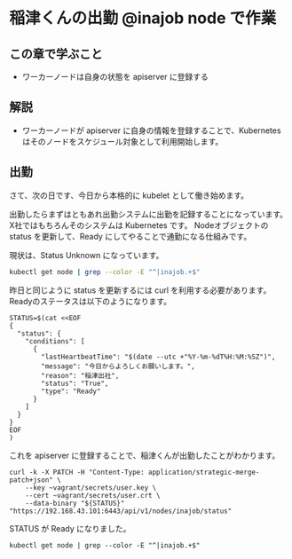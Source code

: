 # 稲津くんの出勤 @inajob node で作業

## この章で学ぶこと

-   ワーカーノードは自身の状態を apiserver に登録する

## 解説

-   ワーカーノードが apiserver に自身の情報を登録することで、Kubernetes はそのノードをスケジュール対象として利用開始します。

## 出勤

さて、次の日です、今日から本格的に kubelet として働き始めます。

出勤したらまずはともあれ出勤システムに出勤を記録することになっています。X社ではもちろんそのシステムは Kubernetes です。
Nodeオブジェクトの status を更新して、Ready にしてやることで通勤になる仕組みです。

現状は、Status Unknown になっています。

```bash
kubectl get node | grep --color -E "^|inajob.+$"
```

昨日と同じように status を更新するには curl を利用する必要があります。Readyのステータスは以下のようになります。

```
STATUS=$(cat <<EOF
{
  "status": {
    "conditions": [
      {
        "lastHeartbeatTime": "$(date --utc +"%Y-%m-%dT%H:%M:%SZ")",
        "message": "今日からよろしくお願いします。",
        "reason": "稲津出社",
        "status": "True",
        "type": "Ready"
      }
    ]
  }
}
EOF
)
```

これを apiserver に登録することで、稲津くんが出勤したことがわかります。

```
curl -k -X PATCH -H "Content-Type: application/strategic-merge-patch+json" \
    --key ~vagrant/secrets/user.key \
    --cert ~vagrant/secrets/user.crt \
    --data-binary "${STATUS}" "https://192.168.43.101:6443/api/v1/nodes/inajob/status"
```

STATUS が Ready になりました。

```
kubectl get node | grep --color -E "^|inajob.+$"
```
